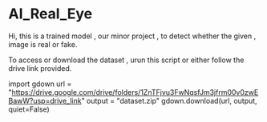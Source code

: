 # AI_Real_Eye
Hi, this is a trained model , our minor project , to detect whether the given , image is real or fake. 


To access or download the dataset , urun this script or either follow the drive link provided.


import gdown
url = "https://drive.google.com/drive/folders/1ZnTFjvu3FwNqsfJm3jfrm00v0zwEBawW?usp=drive_link"
output = "dataset.zip"
gdown.download(url, output, quiet=False)
